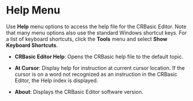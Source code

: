 # Help Menu

Use **Help** menu options to access the help file for the CRBasic Editor. Note that many menu options also use the standard Windows shortcut keys. For a list of keyboard shortcuts, click the **Tools** menu and select **Show Keyboard Shortcuts**.

- **CRBasic Editor Help**: Opens the CRBasic help file to the default topic.

- **At Cursor**: Display help for instruction at current cursor location. If the cursor is on a word not recognized as an instruction in the CRBasic Editor, the Help index is displayed.

- **About**: Displays the CRBasic Editor software version.
